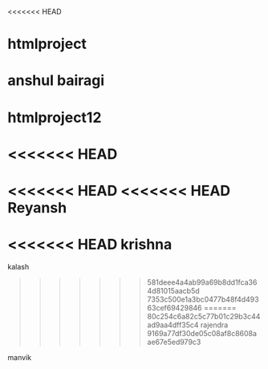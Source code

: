 <<<<<<< HEAD
# htmlproject
anshul bairagi
=======
# htmlproject12
<<<<<<< HEAD
=======
<<<<<<< HEAD
<<<<<<< HEAD
Reyansh
=======
<<<<<<< HEAD
krishna 
=======
kalash
>>>>>>> 581deee4a4ab99a69b8dd1fca364d81015aacb5d
>>>>>>> 7353c500e1a3bc0477b48f4d49363cef69429846
=======
>>>>>>> 80c254c6a82c5c77b01c29b3c44ad9aa4dff35c4
rajendra
>>>>>>> 9169a77df30de05c08af8c8608aae67e5ed979c3


manvik